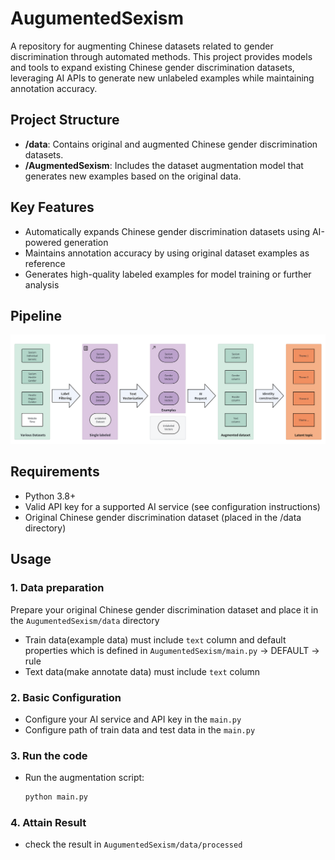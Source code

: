 # AugumentedSexism

A repository for augmenting Chinese datasets related to gender discrimination through automated methods. This project provides models and tools to expand existing Chinese gender discrimination datasets, leveraging AI APIs to generate new unlabeled examples while maintaining annotation accuracy.

## Project Structure

- **/data**: Contains original and augmented Chinese gender discrimination datasets.
- **/AugmentedSexism**: Includes the dataset augmentation model that generates new examples based on the original data.

## Key Features

- Automatically expands Chinese gender discrimination datasets using AI-powered generation
- Maintains annotation accuracy by using original dataset examples as reference
- Generates high-quality labeled examples for model training or further analysis

## Pipeline
![The Flow Chart of Model Process](images/Pipeline.png)

## Requirements

- Python 3.8+
- Valid API key for a supported AI service (see configuration instructions)
- Original Chinese gender discrimination dataset (placed in the /data directory)

## Usage

### 1. Data preparation
Prepare your original Chinese gender discrimination dataset and place it in the `AugumentedSexism/data` directory
- Train data(example data) must include `text` column and default properties which is defined in `AugumentedSexism/main.py` -> DEFAULT -> rule
- Text data(make annotate data) must include `text` column

### 2. Basic Configuration
- Configure your AI service and API key in the `main.py`
- Configure path of train data and test data in the `main.py`

### 3. Run the code
- Run the augmentation script:
   ```bash 
  python main.py

### 4. Attain Result
- check the result in `AugumentedSexism/data/processed`
